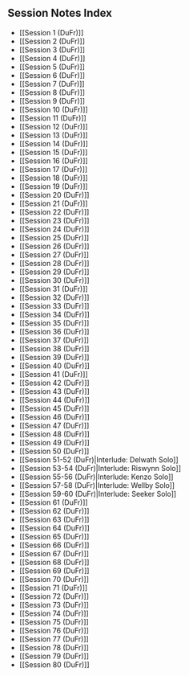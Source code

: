 ## Session Notes Index

- [[Session 1 (DuFr)]]
- [[Session 2 (DuFr)]]
- [[Session 3 (DuFr)]]
- [[Session 4 (DuFr)]]
- [[Session 5 (DuFr)]]
- [[Session 6 (DuFr)]]
- [[Session 7 (DuFr)]]
- [[Session 8 (DuFr)]]
- [[Session 9 (DuFr)]]
- [[Session 10 (DuFr)]]
- [[Session 11 (DuFr)]]
- [[Session 12 (DuFr)]]
- [[Session 13 (DuFr)]]
- [[Session 14 (DuFr)]]
- [[Session 15 (DuFr)]]
- [[Session 16 (DuFr)]]
- [[Session 17 (DuFr)]]
- [[Session 18 (DuFr)]]
- [[Session 19 (DuFr)]]
- [[Session 20 (DuFr)]]
- [[Session 21 (DuFr)]]
- [[Session 22 (DuFr)]]
- [[Session 23 (DuFr)]]
- [[Session 24 (DuFr)]]
- [[Session 25 (DuFr)]]
- [[Session 26 (DuFr)]]
- [[Session 27 (DuFr)]]
- [[Session 28 (DuFr)]]
- [[Session 29 (DuFr)]]
- [[Session 30 (DuFr)]]
- [[Session 31 (DuFr)]]
- [[Session 32 (DuFr)]]
- [[Session 33 (DuFr)]]
- [[Session 34 (DuFr)]]
- [[Session 35 (DuFr)]]
- [[Session 36 (DuFr)]]
- [[Session 37 (DuFr)]]
- [[Session 38 (DuFr)]]
- [[Session 39 (DuFr)]]
- [[Session 40 (DuFr)]]
- [[Session 41 (DuFr)]]
- [[Session 42 (DuFr)]]
- [[Session 43 (DuFr)]]
- [[Session 44 (DuFr)]]
- [[Session 45 (DuFr)]]
- [[Session 46 (DuFr)]]
- [[Session 47 (DuFr)]]
- [[Session 48 (DuFr)]]
- [[Session 49 (DuFr)]]
- [[Session 50 (DuFr)]]
- [[Session 51-52 (DuFr)|Interlude: Delwath Solo]]
- [[Session 53-54 (DuFr)|Interlude: Riswynn Solo]]
- [[Session 55-56 (DuFr)|Interlude: Kenzo Solo]]
- [[Session 57-58 (DuFr)|Interlude: Wellby Solo]]
- [[Session 59-60 (DuFr)|Interlude: Seeker Solo]]
- [[Session 61 (DuFr)]]
- [[Session 62 (DuFr)]]
- [[Session 63 (DuFr)]]
- [[Session 64 (DuFr)]]
- [[Session 65 (DuFr)]]
- [[Session 66 (DuFr)]]
- [[Session 67 (DuFr)]]
- [[Session 68 (DuFr)]]
- [[Session 69 (DuFr)]]
- [[Session 70 (DuFr)]]
- [[Session 71 (DuFr)]]
- [[Session 72 (DuFr)]]
- [[Session 73 (DuFr)]]
- [[Session 74 (DuFr)]]
- [[Session 75 (DuFr)]]
- [[Session 76 (DuFr)]]
- [[Session 77 (DuFr)]]
- [[Session 78 (DuFr)]]
- [[Session 79 (DuFr)]]
- [[Session 80 (DuFr)]]



